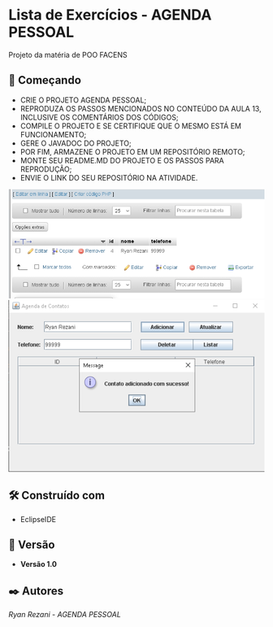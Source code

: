 # Lista de Exercícios - AGENDA PESSOAL

Projeto da matéria de POO FACENS

## 🚀 Começando

* CRIE O PROJETO AGENDA PESSOAL;
* REPRODUZA OS PASSOS MENCIONADOS NO CONTEÚDO DA AULA 13, INCLUSIVE OS COMENTÁRIOS DOS CÓDIGOS;
* COMPILE O PROJETO E SE CERTIFIQUE QUE O MESMO ESTÁ EM FUNCIONAMENTO;
* GERE O JAVADOC DO PROJETO;
* POR FIM, ARMAZENE O PROJETO EM UM REPOSITÓRIO REMOTO;
* MONTE SEU README.MD DO PROJETO E OS PASSOS PARA REPRODUÇÃO;
* ENVIE O LINK DO SEU REPOSITÓRIO NA ATIVIDADE.


![Print](Banco.png)
![Print](ConsoleRyan.png)


## 🛠️ Construído com

* EclipseIDE

## 📌 Versão

* **Versão 1.0** 

## ✒️ Autores

*Ryan Rezani* - *AGENDA PESSOAL*
